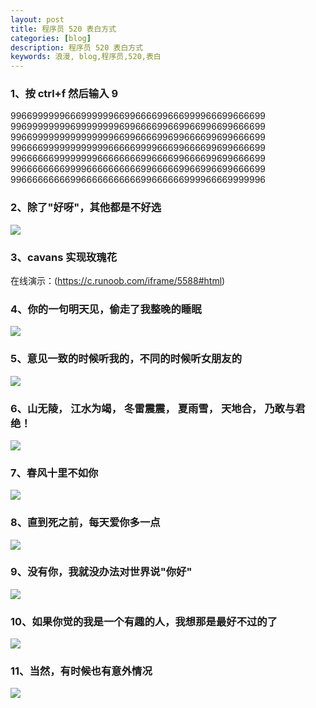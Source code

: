 ```yaml
---
layout: post
title: 程序员 520 表白方式
categories: [blog]
description: 程序员 520 表白方式
keywords: 浪漫, blog,程序员,520,表白
---
```


### 1、按 ctrl+f 然后输入 9

99669999996669999996699666699666999966699666699  
99699999999699999999699666699669966996699666699  
99669999999999999996699666699699666699699666699  
99666699999999999966666999966699666699699666699  
99666666999999996666666699666699666699699666699  
99666666669999666666666699666669966996699666699  
99666666666996666666666699666666999966669999996

### 2、除了"好呀"，其他都是不好选

![](https://www.runoob.com/wp-content/uploads/2019/05/20186211621248150.gif)

### 3、cavans 实现玫瑰花
在线演示：(https://c.runoob.com/iframe/5588#html)

### 4、你的一句明天见，偷走了我整晚的睡眠

![](https://www.runoob.com/wp-content/uploads/2019/05/syt.png)

### 5、意见一致的时候听我的，不同的时候听女朋友的

![](https://www.runoob.com/wp-content/uploads/2019/05/final_decision.png)

### 6、山无陵， 江水为竭， 冬雷震震， 夏雨雪， 天地合， 乃敢与君绝！

![](https://www.runoob.com/wp-content/uploads/2019/05/swn.png)

### 7、春风十里不如你

![](https://www.runoob.com/wp-content/uploads/2019/05/cfsl.png)

### 8、直到死之前，每天爱你多一点

![](https://www.runoob.com/wp-content/uploads/2019/05/mtdan.png)

### 9、没有你，我就没办法对世界说"你好"

![](https://www.runoob.com/wp-content/uploads/2019/05/hw.png)

### 10、如果你觉的我是一个有趣的人，我想那是最好不过的了

![](https://www.runoob.com/wp-content/uploads/2019/05/charming.png)

### 11、当然，有时候也有意外情况

![](https://www.runoob.com/wp-content/uploads/2019/05/err404.png)
